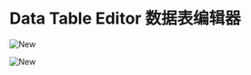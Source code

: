 # Data Table Editor 数据表编辑器 
 
 ![New](https://s1.ax1x.com/2020/04/14/JSMF6s.jpg) 
 
 ![New](https://s1.ax1x.com/2020/04/14/JSMkXn.jpg) 
 
